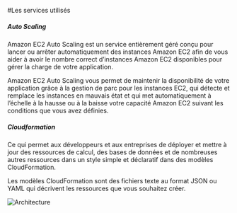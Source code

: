 #Les services utilisés

##### Auto Scaling

Amazon EC2 Auto Scaling est un service entièrement géré conçu pour lancer ou arrêter automatiquement des instances Amazon EC2 afin de vous aider à avoir le nombre correct d’instances Amazon EC2 disponibles pour gérer la charge de votre application.

Amazon EC2 Auto Scaling vous permet de maintenir la disponibilité de votre application grâce à la gestion de parc pour les instances EC2, qui détecte et remplace les instances en mauvais état et qui met automatiquement à l’échelle à la hausse ou à la baisse votre capacité Amazon EC2 suivant les conditions que vous avez définies.

##### Cloudformation

Ce qui permet aux développeurs et aux entreprises de déployer et mettre à jour des ressources de calcul, des bases de données et de nombreuses autres ressources dans un style simple et déclaratif dans des modèles CloudFormation.

Les modèles CloudFormation sont des fichiers texte au format JSON ou YAML qui décrivent les ressources que vous souhaitez créer.

![Architecture](https://lecloudfacile.com/wp-content/uploads/2023/08/architecture-partie-2-1.png)
